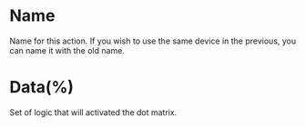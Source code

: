 <i class="icon-font"></i>Name
===================
Name for this action. If you wish to use the same device in the previous, you can name it with the old name.



<i class="icon-lightbulb  "></i>Data(%)
===================
Set of logic that will activated the dot matrix.
